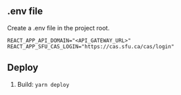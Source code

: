 ## .env file
Create a .env file in the project root.
```
REACT_APP_API_DOMAIN="<API_GATEWAY_URL>"
REACT_APP_SFU_CAS_LOGIN="https://cas.sfu.ca/cas/login"
```

## Deploy
1. Build: `yarn deploy`